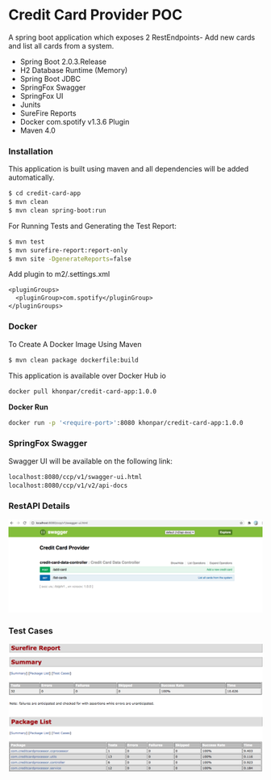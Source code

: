 # Credit Card Provider POC

A spring boot application which exposes 2 RestEndpoints- Add new cards and list all cards from a system.

  - Spring Boot 2.0.3.Release
  - H2 Database Runtime (Memory)
  - Spring Boot JDBC
  - SpringFox Swagger
  - SpringFox UI
  - Junits
  - SureFire Reports
  - Docker com.spotify v1.3.6 Plugin
  - Maven 4.0

### Installation

This application is built using maven and all dependencies will be added automatically.

```sh
$ cd credit-card-app
$ mvn clean
$ mvn clean spring-boot:run
```

For Running Tests and Generating the Test Report:

```sh
$ mvn test
$ mvn surefire-report:report-only
$ mvn site -DgenerateReports=false
```
Add plugin to m2/.settings.xml
```
<pluginGroups>
  <pluginGroup>com.spotify</pluginGroup>
</pluginGroups>
```
### Docker
To Create A Docker Image Using Maven
```sh
$ mvn clean package dockerfile:build
```
This application is available over Docker Hub io
```sh
docker pull khonpar/credit-card-app:1.0.0
```
**Docker Run**
```sh
docker run -p '<require-port>':8080 khonpar/credit-card-app:1.0.0
```

### SpringFox Swagger

Swagger UI will be available on the following link:

```sh
localhost:8080/ccp/v1/swagger-ui.html
localhost:8080/ccp/v1/v2/api-docs
```
### RestAPI Details
![alt text](https://github.com/khonpar/poc/blob/master/swagger.png)


### Test Cases
![alt text](https://github.com/khonpar/poc/blob/master/testcases.png)
